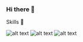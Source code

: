 ### Hi there 👋

<!--
**DaniilPautkin/DaniilPautkin** is a ✨ _special_ ✨ repository because its `README.md` (this file) appears on your GitHub profile.

<!--Here are some ideas to get you started:

<!-- 🔭 I’m currently working on ...
- 🌱 I’m currently learning ...
- 👯 I’m looking to collaborate on ...
- 🤔 I’m looking for help with ...
- 💬 Ask me about ...
- 📫 How to reach me: ...
- 😄 Pronouns: ...
- ⚡ Fun fact: ...
-->
Skills 🚀

![alt text](https://upload.wikimedia.org/wikipedia/commons/thumb/a/a7/React-icon.svg/1200px-React-icon.svg.png)
![alt text](https://seeklogo.com/images/R/redux-logo-9CA6836C12-seeklogo.com.png)
![alt text](https://cdn.iconscout.com/icon/free/png-512/typescript-1174965.png)
